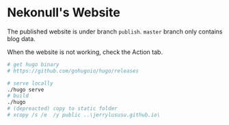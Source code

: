 # Nekonull's Website

The published website is under branch `publish`. `master` branch only contains blog data.

When the website is not working, check the Action tab.

```bash
# get hugo binary
# https://github.com/gohugoio/hugo/releases

# serve locally
./hugo serve
# build
./hugo
# (depreacted) copy to static folder
# xcopy /s /e  /y public ..\jerrylususu.github.io\
```